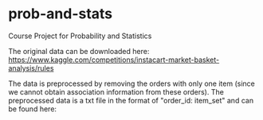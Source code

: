 # prob-and-stats
Course Project for Probability and Statistics 

The original data can be downloaded here: https://www.kaggle.com/competitions/instacart-market-basket-analysis/rules

The data is preprocessed by removing the orders with only one item (since we cannot obtain association information from these orders). The preprocessed data is a txt file in the format of "order_id: item_set" and can be found here: 

